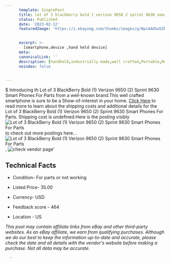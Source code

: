 ```yaml
---
      template: SinglePost
      title: lot of 3 blackberry bold 1 verizon 9650 2 sprint 9630 smart phones for parts
      status: Published
      date: '2023-02-12'
      featuredImage: 'https://i.ebayimg.com/thumbs/images/g/NpcAAOSw5ZRjReVw/s-l225.jpg'
       

      excerpt: >-
        [smartphone,device ,hand held device]
      meta:
      canonicalLink: ''
      description: [handheld,industrially made,well crafted,Portable,Mobile,Compact,Convenient,Lightweight,Maneuverable,Man-portable,Miniature,Carriable,Hand-held,Light,Holdable,Transportable,Mobile device,Pocket-sized,On-the-go,Wireless,Cordless,Compact size,Convenient size, smartphone,device ,hand held device]
      noindex: false
      

---
```

$
      Introducing th Lot of 3 BlackBerry Bold (1) Verizon 9650 (2) Sprint 9630 Smart Phones For Parts from a well-known brand.This well crafted smartphone is sure to be a Show-of-interest in your home. [Click Here](https://www.ebay.com/itm/354578443737?hash=item528e85add9%3Ag%3ANpcAAOSw5ZRjReVw&mkevt=1&mkcid=1&mkrid=711-53200-19255-0&campid=%253CePNCampaignId%253E&customid=%253CreferenceId%253E&toolid=10049) to read more to learn about the shipping costs and additional details for the Lot of 3 BlackBerry Bold (1) Verizon 9650 (2) Sprint 9630 Smart Phones For Parts. Shipping cost is undefined.Here is the posting visibly ![Lot of 3 BlackBerry Bold (1) Verizon 9650 (2) Sprint 9630 Smart Phones For Parts](https://i.ebayimg.com/thumbs/images/g/NpcAAOSw5ZRjReVw/s-l225.jpg) to check out more postings here... ![Lot of 3 BlackBerry Bold (1) Verizon 9650 (2) Sprint 9630 Smart Phones For Parts](https://i.ebayimg.com/images/g/NpcAAOSw5ZRjReVw/s-l1600.jpg), ![check vendor page](https://origin-galleryplus.ebayimg.com/ws/web/354578443737_2_0_1/225x225.jpg,https://origin-galleryplus.ebayimg.com/ws/web/354578443737_3_0_1/225x225.jpg,https://origin-galleryplus.ebayimg.com/ws/web/354578443737_4_0_1/225x225.jpg,https://origin-galleryplus.ebayimg.com/ws/web/354578443737_5_0_1/225x225.jpg,https://origin-galleryplus.ebayimg.com/ws/web/354578443737_6_0_1/225x225.jpg,https://origin-galleryplus.ebayimg.com/ws/web/354578443737_7_0_1/225x225.jpg,https://origin-galleryplus.ebayimg.com/ws/web/354578443737_8_0_1/225x225.jpg)'

      

 ## Technical Facts 



     
      

 - Condition- For parts or not working 


      

 - Listed Price- 35.00 


      

 - Currency- USD 


      

 - Feedback score - 464 


      

 - Location - US 


      
      

 *_This post may contain affiliate links from eBay and other third-party websites. As an eBay affiliate, we earn from qualifying purchases. Although we do our best to keep the information up-to-date and accurate, please check the date and all details with the vendor's website before making a purchase. Not all data may be accurate._*




      -
